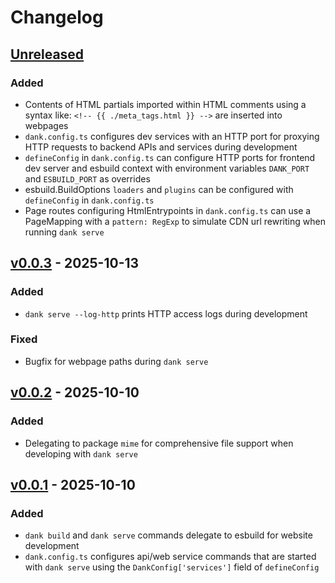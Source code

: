 # Changelog

## [Unreleased]

### Added

- Contents of HTML partials imported within HTML comments using a syntax
  like: `<!-- {{ ./meta_tags.html }} -->` are inserted into webpages
- `dank.config.ts` configures dev services with an HTTP port for proxying
  HTTP requests to backend APIs and services during development
- `defineConfig` in `dank.config.ts` can configure HTTP ports for frontend
  dev server and esbuild context with environment variables `DANK_PORT` and
  `ESBUILD_PORT` as overrides
- esbuild.BuildOptions `loaders` and `plugins` can be configured with
  `defineConfig` in `dank.config.ts`
- Page routes configuring HtmlEntrypoints in `dank.config.ts` can use a PageMapping
  with a `pattern: RegExp` to simulate CDN url rewriting when running `dank serve`

## [v0.0.3] - 2025-10-13

### Added

- `dank serve --log-http` prints HTTP access logs during development

### Fixed

- Bugfix for webpage paths during `dank serve`

## [v0.0.2] - 2025-10-10

### Added

- Delegating to package `mime` for comprehensive file support when developing
  with `dank serve`

## [v0.0.1] - 2025-10-10

### Added

- `dank build` and `dank serve` commands delegate to esbuild for website development
- `dank.config.ts` configures api/web service commands that are started with `dank serve`
  using the `DankConfig['services']` field of `defineConfig`

[Unreleased]: https://github.com/eighty4/dank/compare/v0.0.3...HEAD
[v0.0.3]: https://github.com/eighty4/dank/compare/v0.0.2...v0.0.3
[v0.0.2]: https://github.com/eighty4/dank/compare/v0.0.1...v0.0.2
[v0.0.1]: https://github.com/eighty4/dank/releases/tag/v0.0.1
